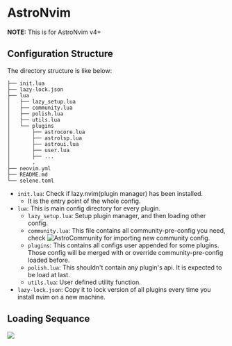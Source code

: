 # AstroNvim

**NOTE:** This is for AstroNvim v4+

## Configuration Structure

The directory structure is like below:

```
├── init.lua
├── lazy-lock.json
├── lua
│   ├── lazy_setup.lua
│   ├── community.lua
│   ├── polish.lua
│   ├── utils.lua
│   └── plugins
│       ├── astrocore.lua
│       ├── astrolsp.lua
│       ├── astroui.lua
│       ├── user.lua
│       ├── ...
│       .
├── neovim.yml
├── README.md
└── selene.toml
```

- `init.lua`: Check if lazy.nvim(plugin manager) has been installed.
  - It is the entry point of the whole config.
- `lua`: This is main config directory for every plugin.
  - `lazy_setup.lua`: Setup plugin manager, and then loading other config.
  - `community.lua`: This file contains all community-pre-config you need, check ![AstroCommunity](https://github.com/AstroNvim/astrocommunity) for importing new community config.
  - `plugins`: This contains all configs user appended for some plugins. Those config will be merged
    with or override community-pre-config loaded before.
  - `polish.lua`: This shouldn't contain any plugin's api. It is expected to be load at last.
  - `utils.lua`: User defined utility function.
- `lazy-lock.json`: Copy it to lock version of all plugins every time you install nvim on a new machine.

## Loading Sequance

![](https://picgo-1301429536.cos.ap-nanjing.myqcloud.com/img/20240606154839.png)
